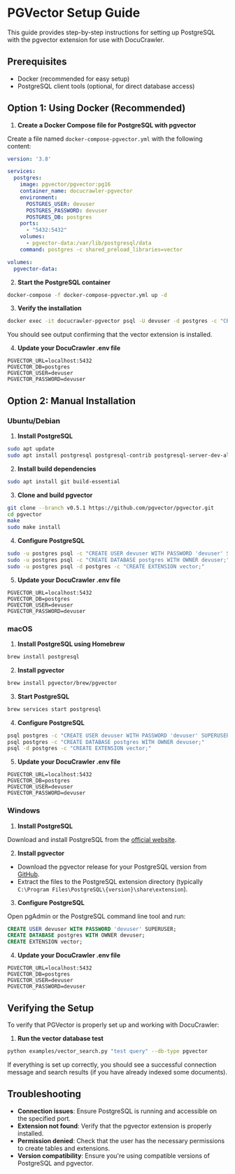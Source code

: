 # PGVector Setup Guide

This guide provides step-by-step instructions for setting up PostgreSQL with the pgvector extension for use with DocuCrawler.

## Prerequisites

- Docker (recommended for easy setup)
- PostgreSQL client tools (optional, for direct database access)

## Option 1: Using Docker (Recommended)

1. **Create a Docker Compose file for PostgreSQL with pgvector**

Create a file named `docker-compose-pgvector.yml` with the following content:

```yaml
version: '3.8'

services:
  postgres:
    image: pgvector/pgvector:pg16
    container_name: docucrawler-pgvector
    environment:
      POSTGRES_USER: devuser
      POSTGRES_PASSWORD: devuser
      POSTGRES_DB: postgres
    ports:
      - "5432:5432"
    volumes:
      - pgvector-data:/var/lib/postgresql/data
    command: postgres -c shared_preload_libraries=vector

volumes:
  pgvector-data:
```

2. **Start the PostgreSQL container**

```bash
docker-compose -f docker-compose-pgvector.yml up -d
```

3. **Verify the installation**

```bash
docker exec -it docucrawler-pgvector psql -U devuser -d postgres -c "CREATE EXTENSION IF NOT EXISTS vector; SELECT * FROM pg_extension WHERE extname = 'vector';"
```

You should see output confirming that the vector extension is installed.

4. **Update your DocuCrawler .env file**

```
PGVECTOR_URL=localhost:5432
PGVECTOR_DB=postgres
PGVECTOR_USER=devuser
PGVECTOR_PASSWORD=devuser
```

## Option 2: Manual Installation

### Ubuntu/Debian

1. **Install PostgreSQL**

```bash
sudo apt update
sudo apt install postgresql postgresql-contrib postgresql-server-dev-all
```

2. **Install build dependencies**

```bash
sudo apt install git build-essential
```

3. **Clone and build pgvector**

```bash
git clone --branch v0.5.1 https://github.com/pgvector/pgvector.git
cd pgvector
make
sudo make install
```

4. **Configure PostgreSQL**

```bash
sudo -u postgres psql -c "CREATE USER devuser WITH PASSWORD 'devuser' SUPERUSER;"
sudo -u postgres psql -c "CREATE DATABASE postgres WITH OWNER devuser;"
sudo -u postgres psql -d postgres -c "CREATE EXTENSION vector;"
```

5. **Update your DocuCrawler .env file**

```
PGVECTOR_URL=localhost:5432
PGVECTOR_DB=postgres
PGVECTOR_USER=devuser
PGVECTOR_PASSWORD=devuser
```

### macOS

1. **Install PostgreSQL using Homebrew**

```bash
brew install postgresql
```

2. **Install pgvector**

```bash
brew install pgvector/brew/pgvector
```

3. **Start PostgreSQL**

```bash
brew services start postgresql
```

4. **Configure PostgreSQL**

```bash
psql postgres -c "CREATE USER devuser WITH PASSWORD 'devuser' SUPERUSER;"
psql postgres -c "CREATE DATABASE postgres WITH OWNER devuser;"
psql -d postgres -c "CREATE EXTENSION vector;"
```

5. **Update your DocuCrawler .env file**

```
PGVECTOR_URL=localhost:5432
PGVECTOR_DB=postgres
PGVECTOR_USER=devuser
PGVECTOR_PASSWORD=devuser
```

### Windows

1. **Install PostgreSQL**

Download and install PostgreSQL from the [official website](https://www.postgresql.org/download/windows/).

2. **Install pgvector**

- Download the pgvector release for your PostgreSQL version from [GitHub](https://github.com/pgvector/pgvector/releases).
- Extract the files to the PostgreSQL extension directory (typically `C:\Program Files\PostgreSQL\{version}\share\extension`).

3. **Configure PostgreSQL**

Open pgAdmin or the PostgreSQL command line tool and run:

```sql
CREATE USER devuser WITH PASSWORD 'devuser' SUPERUSER;
CREATE DATABASE postgres WITH OWNER devuser;
CREATE EXTENSION vector;
```

4. **Update your DocuCrawler .env file**

```
PGVECTOR_URL=localhost:5432
PGVECTOR_DB=postgres
PGVECTOR_USER=devuser
PGVECTOR_PASSWORD=devuser
```

## Verifying the Setup

To verify that PGVector is properly set up and working with DocuCrawler:

1. **Run the vector database test**

```bash
python examples/vector_search.py "test query" --db-type pgvector
```

If everything is set up correctly, you should see a successful connection message and search results (if you have already indexed some documents).

## Troubleshooting

- **Connection issues**: Ensure PostgreSQL is running and accessible on the specified port.
- **Extension not found**: Verify that the pgvector extension is properly installed.
- **Permission denied**: Check that the user has the necessary permissions to create tables and extensions.
- **Version compatibility**: Ensure you're using compatible versions of PostgreSQL and pgvector.